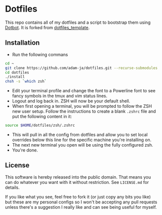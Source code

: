 # Dotfiles

This repo contains all of my dotfiles and a script to bootstrap them using [Dotbot][dotbot]. It is forked from [dotfiles_template][fork].

## Installation

- Run the following commans
```bash
cd ~
git clone https://github.com/adam-ja/dotfiles.git --recurse-submodules
cd dotfiles
./install
chsh -s `which zsh`
```
- Edit your terminal profile and change the font to a Powerline font to see fancy symbols in the tmux and vim status lines.
- Logout and log back in. ZSH will now be your default shell.
- When first opening a terminal, you will be prompted to follow the ZSH new user setup. Follow the instructions to create a blank `.zshrc` file and put the following content in it:
```bash
source $HOME/dotfiles/zsh/.zshrc
```
- This will pull in all the config from dotfiles and allow you to set local overrides below this line for the specific machine you're installing on.
- The next new terminal you open will be using the fully configured zsh.
- You're done.

## License

This software is hereby released into the public domain. That means you can do
whatever you want with it without restriction. See `LICENSE.md` for details.

If you like what you see, feel free to fork it (or just copy any bits you like) but these are my personal configs so I won't be accepting any pull requests unless there's a suggestion I really like and can see being useful for myself.

[dotbot]: https://github.com/anishathalye/dotbot
[fork]: https://github.com/anishathalye/dotfiles_template/fork
